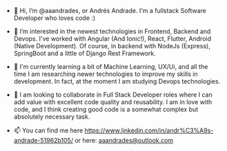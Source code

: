 - 👋 Hi, I’m @aaandrades, or Andrés Andrade. I'm a fullstack Software Developer who loves code :)

- 👀 I’m interested in the newest technologies in Frontend, Backend and Devops. I've worked with Angular (And Ionic!), React, Flutter, Android (Native Development). Of course, in backend with NodeJs (Express), SpringBoot and a little of Django Rest Framework.
- 🌱 I'm currently learning a bit of Machine Learning, UX/Ui, and all the time I am researching newer technologies to improve my skills in development. In fact, at the moment I am studying Devops technologies. 
- 💞️ I am looking to collaborate in Full Stack Developer roles where I can add value with excellent code quality and reusability. I am in love with code, and I think creating good code is a somewhat complex but absolutely necessary task. 
- 📫 You can find me here https://www.linkedin.com/in/andr%C3%A9s-andrade-51962b105/ or here: aaandrades@outlook.com

<!---
aaandrades/aaandrades is a ✨ special ✨ repository because its `README.md` (this file) appears on your GitHub profile.
You can click the Preview link to take a look at your changes.
--->
